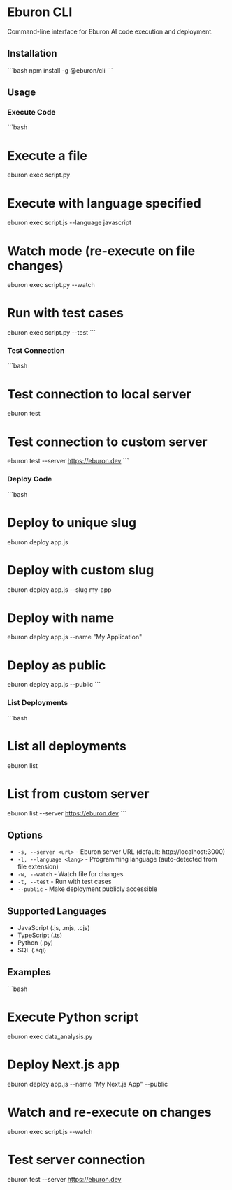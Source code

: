 # Eburon CLI

Command-line interface for Eburon AI code execution and deployment.

## Installation

\`\`\`bash
npm install -g @eburon/cli
\`\`\`

## Usage

### Execute Code

\`\`\`bash
# Execute a file
eburon exec script.py

# Execute with language specified
eburon exec script.js --language javascript

# Watch mode (re-execute on file changes)
eburon exec script.py --watch

# Run with test cases
eburon exec script.py --test
\`\`\`

### Test Connection

\`\`\`bash
# Test connection to local server
eburon test

# Test connection to custom server
eburon test --server https://eburon.dev
\`\`\`

### Deploy Code

\`\`\`bash
# Deploy to unique slug
eburon deploy app.js

# Deploy with custom slug
eburon deploy app.js --slug my-app

# Deploy with name
eburon deploy app.js --name "My Application"

# Deploy as public
eburon deploy app.js --public
\`\`\`

### List Deployments

\`\`\`bash
# List all deployments
eburon list

# List from custom server
eburon list --server https://eburon.dev
\`\`\`

## Options

- `-s, --server <url>` - Eburon server URL (default: http://localhost:3000)
- `-l, --language <lang>` - Programming language (auto-detected from file extension)
- `-w, --watch` - Watch file for changes
- `-t, --test` - Run with test cases
- `--public` - Make deployment publicly accessible

## Supported Languages

- JavaScript (.js, .mjs, .cjs)
- TypeScript (.ts)
- Python (.py)
- SQL (.sql)

## Examples

\`\`\`bash
# Execute Python script
eburon exec data_analysis.py

# Deploy Next.js app
eburon deploy app.js --name "My Next.js App" --public

# Watch and re-execute on changes
eburon exec script.js --watch

# Test server connection
eburon test --server https://eburon.dev
